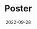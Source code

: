 ---
collection: talks
date: 2022-09-28
title: "Poster"
venue: "MDS 2022 - SIAM Conference on Mathematics of Data Science"
location: "San Diego, USA"
# paperurl: 
# slidesurl: 'http://sarapv.github.io/files/slides/mcm2025.pdf'
# videourl:
# abstract: 
---
